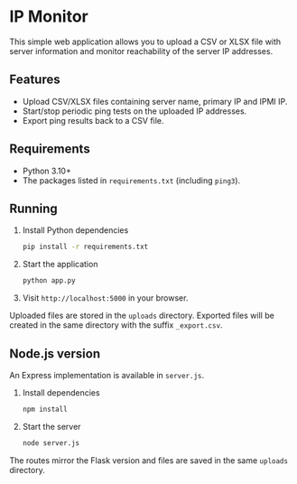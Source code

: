 # IP Monitor

This simple web application allows you to upload a CSV or XLSX file with server
information and monitor reachability of the server IP addresses.

## Features
- Upload CSV/XLSX files containing server name, primary IP and IPMI IP.
- Start/stop periodic ping tests on the uploaded IP addresses.
- Export ping results back to a CSV file.

## Requirements
- Python 3.10+
- The packages listed in `requirements.txt` (including `ping3`).

## Running
1. Install Python dependencies
   ```bash
   pip install -r requirements.txt
   ```
2. Start the application
   ```bash
   python app.py
   ```
3. Visit `http://localhost:5000` in your browser.

Uploaded files are stored in the `uploads` directory. Exported files will be
created in the same directory with the suffix `_export.csv`.

## Node.js version

An Express implementation is available in `server.js`.

1. Install dependencies
   ```bash
   npm install
   ```
2. Start the server
   ```bash
   node server.js
   ```

The routes mirror the Flask version and files are saved in the same `uploads` directory.
